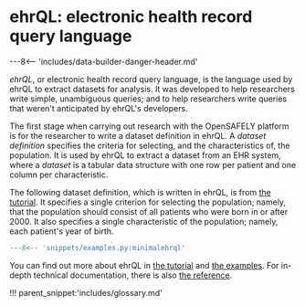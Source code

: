 # ehrQL: electronic health record query language

---8<-- 'includes/data-builder-danger-header.md'

_ehrQL_, or electronic health record query language, is the language used by ehrQL to extract datasets for analysis.
It was developed to help researchers write simple, unambiguous queries;
and to help researchers write queries that weren't anticipated by ehrQL's developers.

The first stage when carrying out research with the OpenSAFELY platform is for the researcher to write a dataset definition in ehrQL.
A _dataset definition_ specifies the criteria for selecting, and the characteristics of, the population.
It is used by ehrQL to extract a dataset from an EHR system, where a _dataset_ is a tabular data structure with one row per patient and one column per characteristic.

The following dataset definition, which is written in ehrQL, is from [the tutorial][].
It specifies a single criterion for selecting the population; namely, that the population should consist of all patients who were born in or after 2000.
It also specifies a single characteristic of the population; namely, each patient's year of birth.

```python
---8<-- 'snippets/examples.py:minimalehrql'
```

You can find out more about ehrQL in [the tutorial][] and [the examples][].
For in-depth technical documentation, there is also [the reference][].

!!! parent_snippet:'includes/glossary.md'

[the examples]: examples.md
[the reference]: reference.md
[the tutorial]: tutorial/index.md
